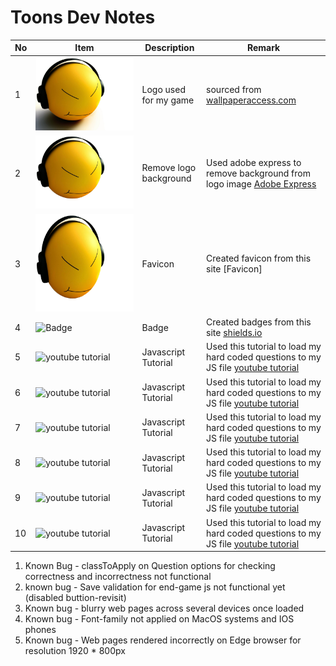 # Toons Dev Notes

| No | Item | Description | Remark |
| --- | --- | --- | --- | 
| 1 |![logo](./assets/images/logo.jpg) | Logo used for my game | sourced from [wallpaperaccess.com](https://wallpaperaccess.com/3d-cartoon#google_vignette)|
| 2 | ![logo](./assets/images/logo-main.png)| Remove logo background | Used adobe express to remove background from logo image [Adobe Express](https://new.express.adobe.com/tools/remove-background)|
| 3 | ![favicon](./assets/favicon_io/android-chrome-512x512.png)| Favicon  | Created favicon from this site [Favicon]|
| 4 | ![Badge](https://img.shields.io/badge/Last%20Commit%20-April%202024%20-%20green)| Badge | Created badges from this site [shields.io](https://shields.io/badges/static-badge)|
| 5 |![youtube tutorial](https://www.youtube.com/watch?v=zZdQGs62cR8&list=PLB6wlEeCDJ5Yyh6P2N6Q_9JijB6v4UejF&index=3)| Javascript Tutorial | Used this tutorial to load my hard coded questions to my JS file [youtube tutorial](#)|
| 6 |![youtube tutorial](#)| Javascript Tutorial | Used this tutorial to load my hard coded questions to my JS file [youtube tutorial](https://www.youtube.com/watch?v=zZdQGs62cR8&list=PLB6wlEeCDJ5Yyh6P2N6Q_9JijB6v4UejF&index=3)|
| 7 |![youtube tutorial](#)| Javascript Tutorial | Used this tutorial to load my hard coded questions to my JS file [youtube tutorial](https://www.youtube.com/watch?v=zZdQGs62cR8&list=PLB6wlEeCDJ5Yyh6P2N6Q_9JijB6v4UejF&index=3)|
| 8 |![youtube tutorial](#)| Javascript Tutorial | Used this tutorial to load my hard coded questions to my JS file [youtube tutorial](https://www.youtube.com/watch?v=zZdQGs62cR8&list=PLB6wlEeCDJ5Yyh6P2N6Q_9JijB6v4UejF&index=3)|
| 9 |![youtube tutorial](#)| Javascript Tutorial | Used this tutorial to load my hard coded questions to my JS file [youtube tutorial](https://www.youtube.com/watch?v=zZdQGs62cR8&list=PLB6wlEeCDJ5Yyh6P2N6Q_9JijB6v4UejF&index=3)|
| 10 |![youtube tutorial](#)| Javascript Tutorial | Used this tutorial to load my hard coded questions to my JS file [youtube tutorial](https://www.youtube.com/watch?v=zZdQGs62cR8&list=PLB6wlEeCDJ5Yyh6P2N6Q_9JijB6v4UejF&index=3)|


1. Known Bug - classToApply on Question options for checking correctness and incorrectness not functional
2. known bug - Save validation for end-game js not functional yet (disabled buttion-revisit)
3. Known bug - blurry web pages across several devices once loaded
4. Known bug - Font-family not applied on MacOS systems and IOS phones
5. Known bug - Web pages rendered incorrectly on Edge browser for resolution 1920 * 800px
